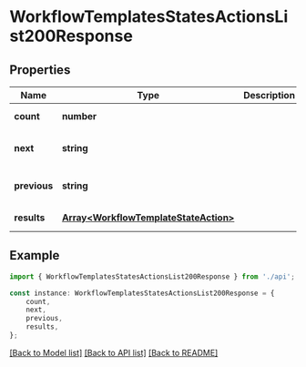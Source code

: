 # WorkflowTemplatesStatesActionsList200Response


## Properties

Name | Type | Description | Notes
------------ | ------------- | ------------- | -------------
**count** | **number** |  | [default to undefined]
**next** | **string** |  | [optional] [default to undefined]
**previous** | **string** |  | [optional] [default to undefined]
**results** | [**Array&lt;WorkflowTemplateStateAction&gt;**](WorkflowTemplateStateAction.md) |  | [default to undefined]

## Example

```typescript
import { WorkflowTemplatesStatesActionsList200Response } from './api';

const instance: WorkflowTemplatesStatesActionsList200Response = {
    count,
    next,
    previous,
    results,
};
```

[[Back to Model list]](../README.md#documentation-for-models) [[Back to API list]](../README.md#documentation-for-api-endpoints) [[Back to README]](../README.md)
